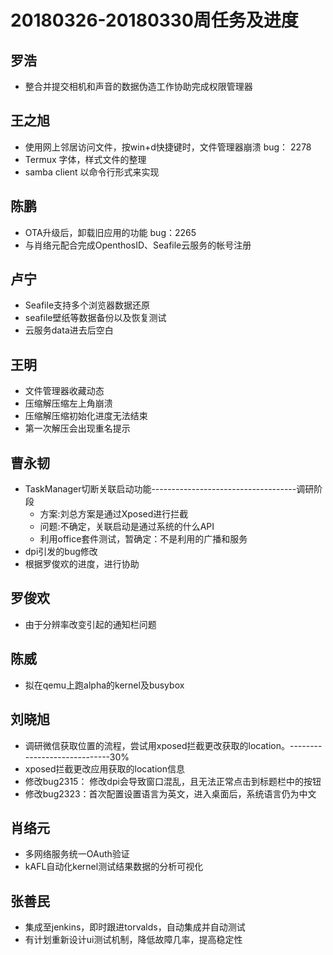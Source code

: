 # 20180326-20180330周任务及进度

## 罗浩
 - 整合并提交相机和声音的数据伪造工作协助完成权限管理器

## 王之旭
- 使用网上邻居访问文件，按win+d快捷键时，文件管理器崩溃 bug： 2278
- Termux 字体，样式文件的整理
- samba client 以命令行形式来实现
   
## 陈鹏
- OTA升级后，卸载旧应用的功能 bug：2265
- 与肖络元配合完成OpenthosID、Seafile云服务的帐号注册

## 卢宁
- Seafile支持多个浏览器数据还原
- seafile壁纸等数据备份以及恢复测试
- 云服务data进去后空白

## 王明
- 文件管理器收藏动态
- 压缩解压缩左上角崩溃
- 压缩解压缩初始化进度无法结束
- 第一次解压会出现重名提示

## 曹永韧
- TaskManager切断关联启动功能------------------------------------调研阶段
   - 方案:刘总方案是通过Xposed进行拦截
   - 问题:不确定，关联启动是通过系统的什么API
   - 利用office套件测试，暂确定：不是利用的广播和服务
- dpi引发的bug修改
- 根据罗俊欢的进度，进行协助

## 罗俊欢
- 由于分辨率改变引起的通知栏问题

## 陈威
- 拟在qemu上跑alpha的kernel及busybox

## 刘晓旭
- 调研微信获取位置的流程，尝试用xposed拦截更改获取的location。-----------------------------30%
- xposed拦截更改应用获取的location信息
- 修改bug2315： 修改dpi会导致窗口混乱，且无法正常点击到标题栏中的按钮
- 修改bug2323：首次配置设置语言为英文，进入桌面后，系统语言仍为中文
 
## 肖络元
- 多网络服务统一OAuth验证
- kAFL自动化kernel测试结果数据的分析可视化

## 张善民
- 集成至jenkins，即时跟进torvalds，自动集成并自动测试
- 有计划重新设计ui测试机制，降低故障几率，提高稳定性
